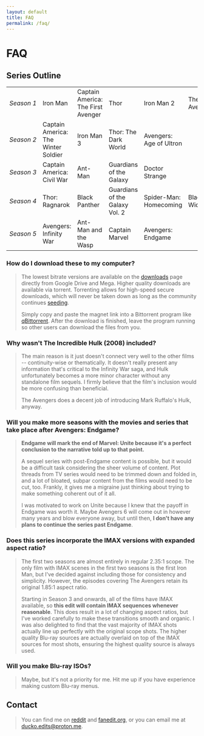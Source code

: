```yaml
---
layout: default
title: FAQ
permalink: /faq/
---
```


# FAQ

## Series Outline

<table>
  <tr>
    <td style="white-space:nowrap;"><i>Season 1</i></td>
    <td>Iron Man</td>
    <td>Captain America: The First Avenger</td>
    <td>Thor</td>
    <td>Iron Man 2</td>
    <td>The Avengers</td>
  </tr>
  <tr>
    <td style="white-space:nowrap;"><i>Season 2</i></td>
    <td>Captain America: The Winter Soldier</td>
    <td>Iron Man 3</td>
    <td>Thor: The Dark World</td>
    <td>Avengers: Age of Ultron</td>
    <td></td>
  </tr>
  <tr>
    <td style="white-space:nowrap;"><i>Season 3</i></td>
    <td>Captain America: Civil War</td>
    <td>Ant-Man</td>
    <td>Guardians of the Galaxy</td>
    <td>Doctor Strange</td>
    <td></td>
  </tr>
  <tr>
    <td style="white-space:nowrap;"><i>Season 4</i></td>
    <td>Thor: Ragnarok</td>
    <td>Black Panther</td>
    <td>Guardians of the Galaxy Vol. 2</td>
    <td>Spider-Man: Homecoming</td>
    <td>Black Widow</td>
  </tr>
  <tr>
    <td style="white-space:nowrap;"><i>Season 5</i></td>
    <td>Avengers: Infinity War</td>
    <td>Ant-Man and the Wasp</td>
    <td>Captain Marvel</td>
    <td>Avengers: Endgame</td>
    <td></td>
  </tr>
</table>

### How do I download these to my computer?

> The lowest bitrate versions are available on the [downloads](/marvel-unite/downloads/) page directly from Google Drive and Mega. Higher quality downloads are available via torrent. Torrenting allows for high-speed secure downloads, which will never be taken down as long as the community continues [seeding](https://help.bittorrent.com/en/support/solutions/articles/29000023347-what-is-seeding-).
>
> Simply copy and paste the magnet link into a Bittorrent program like [qBittorrent](https://www.qbittorrent.org/). After the download is finished, leave the program running so other users can download the files from you.

### Why wasn't The Incredible Hulk (2008) included?

> The main reason is it just doesn't connect very well to the other films -- continuity-wise or thematically. It doesn't really present any information that's critical to the Infinity War saga, and Hulk unfortunately becomes a more minor character without any standalone film sequels. I firmly believe that the film's inclusion would be more confusing than beneficial.
>
> The Avengers does a decent job of introducing Mark Ruffalo's Hulk, anyway.

### Will you make more seasons with the movies and series that take place after Avengers: Endgame?

> **Endgame will mark the end of Marvel: Unite because it's a perfect conclusion to the narrative told up to that point.**
> 
> A sequel series with post-Endgame content is possible, but it would be a difficult task considering the sheer volume of content. Plot threads from TV series would need to be trimmed down and folded in, and a lot of bloated, subpar content from the films would need to be cut, too. Frankly, it gives me a migraine just thinking about trying to make something coherent out of it all.
> 
> I was motivated to work on Unite because I knew that the payoff in Endgame was worth it. Maybe Avengers 6 will come out in however many years and blow everyone away, but until then, **I don't have any plans to continue the series past Endgame**.

### Does this series incorporate the IMAX versions with expanded aspect ratio?

> The first two seasons are almost entirely in regular 2.35:1 scope. The only film with IMAX scenes in the first two seasons is the first Iron Man, but I've decided against including those for consistency and simplicity. However, the episodes covering The Avengers retain its original 1.85:1 aspect ratio.
>
> Starting in Season 3 and onwards, all of the films have IMAX available, so **this edit will contain IMAX sequences whenever reasonable**. This does result in a lot of changing aspect ratios, but I've worked carefully to make these transitions smooth and organic. I was also delighted to find that the vast majority of IMAX shots actually line up perfectly with the original scope shots. The higher quality Blu-ray sources are actually overlaid on top of the IMAX sources for most shots, ensuring the highest quality source is always used.

### Will you make Blu-ray ISOs?

> Maybe, but it's not a priority for me. Hit me up if you have experience making custom Blu-ray menus.

## Contact

> You can find me on [reddit](https://www.reddit.com/user/-ducko/) and [fanedit.org](https://forums.fanedit.org/members/ducko.55122/), or you can email me at [ducko.edits@proton.me](mailto:ducko.edits@proton.me).

